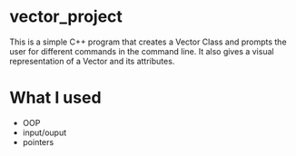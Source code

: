 # vector_project
This is a simple C++ program that creates a Vector Class and prompts the user for different commands in the command line. It also gives a visual representation of a Vector and its attributes.
# What I used
- OOP
- input/ouput
- pointers
